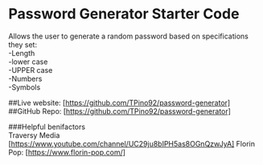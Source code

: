 # Password Generator Starter Code
Allows the user to generate a random password based on specifications they set:  
-Length  
-lower case  
-UPPER case  
-Numbers  
-Symbols  

##Live website: [https://github.com/TPino92/password-generator]
##GitHub Repo: [https://github.com/TPino92/password-generator]  
      
###Helpful benifactors  
Traversy Media [https://www.youtube.com/channel/UC29ju8bIPH5as8OGnQzwJyA]
Florin Pop: [https://www.florin-pop.com/]

